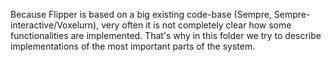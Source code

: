 Because Flipper is based on a big existing code-base (Sempre, Sempre-interactive/Voxelurn), very often it is not completely clear how some functionalities are implemented.
That's why in this folder we try to describe implementations of the most important parts of the system.  